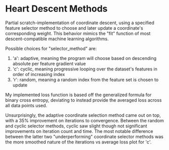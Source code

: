# Heart Descent Methods
Partial scratch-implementation of coordinate descent, using a specified feature selector method to choose and later update a coordinate's corresponding weight. This behavior mimics the "fit" function of most descent-compatible machine learning algorithms.

Possible choices for "selector_method" are:

  1. 'a': adaptive, meaning the program will choose based on descending absolute per feature gradient value
  2. 'c': cyclic, meaning progressive looping over the dataset's features in order of increasing index
  3. 'r': random, meaning a random index from the feature set is chosen to update

My implemented loss function is based off the generalized formula for binary cross entropy, deviating to instead provide the averaged loss across all data points used.

Unsurprisingly, the adaptive coordinate selection method came out on top, with a 35% improvement on iterations to convergence. Between the random and cyclic selector methods, cyclic saw slight though not significant improvements on iteration count and time. The most notable difference between the latter two "underperforming" coordinate selector methods was the more smoothed nature of the iterations vs average loss plot for 'c'.
